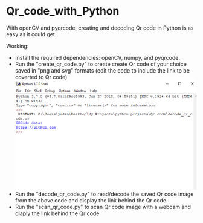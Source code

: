 # Qr_code_with_Python

With openCV and pyqrcode, creating and decoding Qr code in Python is as easy as it could get.

Working:
- Install the required dependencies: openCV, numpy, and pyqrcode.
- Run the "create_qr_code.py" to create create Qr code of your choice saved in "png and svg" formats (edit the code to include the link to be coverted to Qr code)
![My Image](qr_result.png)
- Run the "decode_qr_code.py" to read/decode the saved Qr code image from the above code and display the link behind the Qr code.
- Run the "scan_qr_code.py" to scan Qr code image with a webcam and diaply the link behind the Qr code.
